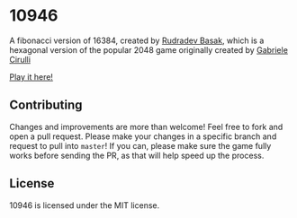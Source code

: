 # 10946
A fibonacci version of 16384, created by [Rudradev Basak](https://github.com/rudradevbasak), which is a hexagonal version of the popular 2048 game originally created by [Gabriele Cirulli](https://github.com/gabrielecirulli)

[Play it here!](http://HandsomeLinux.github.io/10946/)


## Contributing
Changes and improvements are more than welcome! Feel free to fork and open a pull request. Please make your changes in a specific branch and request to pull into `master`! If you can, please make sure the game fully works before sending the PR, as that will help speed up the process.

## License
10946 is licensed under the MIT license.

